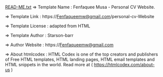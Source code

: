[READ-ME.txt](https://github.com/user-attachments/files/22645544/READ-ME.txt)
  =>  Template Name    : Fenfaquee Musa - Personal CV Website.

  =>  Template Link    : https://Fenfaqueemw@gmail.com/personal-cv-Website

  =>  Template License : adapted from HTML

  =>  Template Author  : Starson-barr

  =>  Author Website   : https://Fenfaqueemw@gmail.com

  =>  About htmlcodex : HTML Codex is one of the top creators and publishers of Free HTML templates, HTML landing pages, HTML email templates and HTML snippets in the world. Read more at ( https://htmlcodex.com/about-us )
